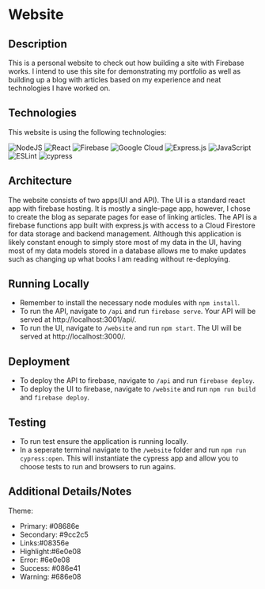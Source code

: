 # Website

## Description
This is a personal website to check out how building a site with Firebase works. I intend to use this site for demonstrating my portfolio as well as building up a blog with articles based on my experience and neat technologies I have worked on.

## Technologies
This website is using the following technologies:

![NodeJS](https://img.shields.io/badge/node.js-6DA55F?style=for-the-badge&logo=node.js&logoColor=white) ![React](https://img.shields.io/badge/react-%2320232a.svg?style=for-the-badge&logo=react&logoColor=%2361DAFB) ![Firebase](https://img.shields.io/badge/firebase-%23039BE5.svg?style=for-the-badge&logo=firebase) ![Google Cloud](https://img.shields.io/badge/GoogleCloud-%234285F4.svg?style=for-the-badge&logo=google-cloud&logoColor=white) ![Express.js](https://img.shields.io/badge/express.js-%23404d59.svg?style=for-the-badge&logo=express&logoColor=%2361DAFB) ![JavaScript](https://img.shields.io/badge/javascript-%23323330.svg?style=for-the-badge&logo=javascript&logoColor=%23F7DF1E) ![ESLint](https://img.shields.io/badge/ESLint-4B3263?style=for-the-badge&logo=eslint&logoColor=white) ![cypress](https://img.shields.io/badge/-cypress-%23E5E5E5?style=for-the-badge&logo=cypress&logoColor=058a5e)

## Architecture
The website consists of two apps(UI and API). The UI is a standard react app with firebase hosting. It is mostly a single-page app, however, I chose to create the blog as separate pages for ease of linking articles. The API is a firebase functions app built with express.js with access to a Cloud Firestore for data storage and backend management. Although this application is likely constant enough to simply store most of my data in the UI, having most of my data models stored in a database allows me to make updates such as changing up what books I am reading without re-deploying.

## Running Locally
 - Remember to install the necessary node modules with `npm install`.
 - To run the API, navigate to `/api` and run `firebase serve`. Your API will be served at http://localhost:3001/api/.
 - To run the UI, navigate to `/website` and run `npm start`. The UI will be served at http://localhost:3000/.

## Deployment
 - To deploy the API to firebase, navigate to `/api` and run `firebase deploy`.
 - To deploy the UI to firebase, navigate to `/website` and run `npm run build` and `firebase deploy`.

## Testing
 - To run test ensure the application is running locally.
 - In a seperate terminal navigate to the `/website` folder and run `npm run cypress:open`. This will instantiate the cypress app and allow you to choose tests to run and browsers to run agains.


## Additional Details/Notes
Theme:
 - Primary: #08686e
 - Secondary: #9cc2c5
 - Links:#08356e
 - Highlight:#6e0e08
 - Error:   #6e0e08
 - Success: #086e41
 - Warning: #686e08